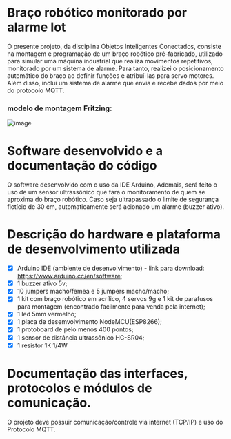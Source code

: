 # Braço robótico monitorado por alarme Iot 
O presente projeto, da disciplina Objetos Inteligentes Conectados, consiste na montagem e programação de um braço robótico pré-fabricado, utilizado para simular uma máquina industrial que realiza movimentos repetitivos, monitorado por um sistema de alarme. Para tanto, realizei o posicionamento automático do braço ao definir funções e atribuí-las para servo motores. Além disso, inclui um sistema de alarme que envia e recebe dados por meio do protocolo MQTT. 

### modelo de montagem Fritzing:
![image](https://user-images.githubusercontent.com/57760392/202878216-be96d332-ce7f-4495-ad93-3b25705fe681.png)

# Software desenvolvido e a documentação do código
O software desenvolvido com o uso da IDE Arduino, 
Ademais, será feito o uso de um sensor ultrassônico que fara o monitoramento de quem se aproxima do braço robótico. Caso seja ultrapassado o limite de segurança fictício de 30 cm, automaticamente será acionado um alarme (buzzer ativo). 

# Descrição do hardware e plataforma de desenvolvimento utilizada
- [X] Arduino IDE (ambiente de desenvolvimento) - link para download: https://www.arduino.cc/en/software;
- [X] 1 buzzer ativo 5v;
- [X] 10 jumpers macho/femea e 5 jumpers macho/macho;
- [X] 1 kit com braço robótico em acrílico, 4 servos 9g e 1 kit de parafusos para montagem (encontrado facilmente para venda pela internet);
- [X] 1 led 5mm vermelho;
- [X] 1 placa de desemvolvimento NodeMCU(ESP8266);
- [X] 1 protoboard de pelo menos 400 pontos;
- [X] 1 sensor de distância ultrassônico HC-SR04;
- [X] 1 resistor 1K 1/4W

# Documentação das interfaces, protocolos e módulos de comunicação.

 O projeto deve possuir comunicação/controle via internet (TCP/IP) e uso do Protocolo MQTT.



